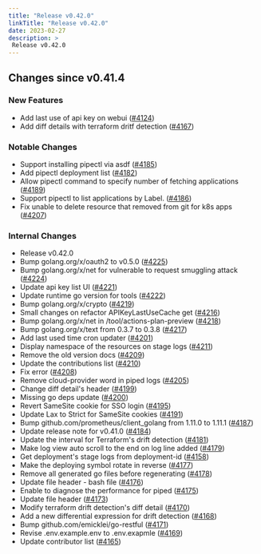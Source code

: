 ```yaml
---
title: "Release v0.42.0"
linkTitle: "Release v0.42.0"
date: 2023-02-27
description: >
 Release v0.42.0
---
```


## Changes since v0.41.4

### New Features

* Add last use of api key on webui ([#4124](https://github.com/pipe-cd/pipecd/pull/4124))
* Add diff details with terraform dritf detection ([#4167](https://github.com/pipe-cd/pipecd/pull/4167))

### Notable Changes

* Support installing pipectl via asdf ([#4185](https://github.com/pipe-cd/pipecd/pull/4185))
* Add pipectl deployment list ([#4182](https://github.com/pipe-cd/pipecd/pull/4182))
* Allow pipectl command to specify number of fetching applications ([#4189](https://github.com/pipe-cd/pipecd/pull/4189))
* Support pipectl to list applications by Label. ([#4186](https://github.com/pipe-cd/pipecd/pull/4186))
* Fix unable to delete resource that removed from git for k8s apps ([#4207](https://github.com/pipe-cd/pipecd/pull/4207))

### Internal Changes

* Release v0.42.0
* Bump golang.org/x/oauth2 to v0.5.0 ([#4225](https://github.com/pipe-cd/pipecd/pull/4225))
* Bump golang.org/x/net for vulnerable to request smuggling attack ([#4224](https://github.com/pipe-cd/pipecd/pull/4224))
* Update api key list UI ([#4221](https://github.com/pipe-cd/pipecd/pull/4221))
* Update runtime go version for tools ([#4222](https://github.com/pipe-cd/pipecd/pull/4222))
* Bump golang.org/x/crypto ([#4219](https://github.com/pipe-cd/pipecd/pull/4219))
* Small changes on refactor APIKeyLastUseCache get ([#4216](https://github.com/pipe-cd/pipecd/pull/4216))
* Bump golang.org/x/net in /tool/actions-plan-preview ([#4218](https://github.com/pipe-cd/pipecd/pull/4218))
* Bump golang.org/x/text from 0.3.7 to 0.3.8 ([#4217](https://github.com/pipe-cd/pipecd/pull/4217))
* Add last used time cron updater ([#4201](https://github.com/pipe-cd/pipecd/pull/4201))
* Display namespace of the resources on stage logs ([#4211](https://github.com/pipe-cd/pipecd/pull/4211))
* Remove the old version docs ([#4209](https://github.com/pipe-cd/pipecd/pull/4209))
* Update the contributions list ([#4210](https://github.com/pipe-cd/pipecd/pull/4210))
* Fix error ([#4208](https://github.com/pipe-cd/pipecd/pull/4208))
* Remove cloud-provider word in piped logs ([#4205](https://github.com/pipe-cd/pipecd/pull/4205))
* Change diff detail's header ([#4199](https://github.com/pipe-cd/pipecd/pull/4199))
* Missing go deps update ([#4200](https://github.com/pipe-cd/pipecd/pull/4200))
* Revert SameSite cookie for SSO login ([#4195](https://github.com/pipe-cd/pipecd/pull/4195))
* Update Lax to Strict for SameSite cookies ([#4191](https://github.com/pipe-cd/pipecd/pull/4191))
* Bump github.com/prometheus/client_golang from 1.11.0 to 1.11.1 ([#4187](https://github.com/pipe-cd/pipecd/pull/4187))
* Update release note for v0.41.0 ([#4184](https://github.com/pipe-cd/pipecd/pull/4184))
* Update the interval for Terraform's drift detection ([#4181](https://github.com/pipe-cd/pipecd/pull/4181))
* Make log view auto scroll to the end on log line added ([#4179](https://github.com/pipe-cd/pipecd/pull/4179))
* Get deployment's stage logs from deployment-id ([#4158](https://github.com/pipe-cd/pipecd/pull/4158))
* Make the deploying symbol rotate in reverse ([#4177](https://github.com/pipe-cd/pipecd/pull/4177))
* Remove all generated go files before regenerating ([#4178](https://github.com/pipe-cd/pipecd/pull/4178))
* Update file header - bash file ([#4176](https://github.com/pipe-cd/pipecd/pull/4176))
* Enable to diagnose the performance for piped ([#4175](https://github.com/pipe-cd/pipecd/pull/4175))
* Update file header ([#4173](https://github.com/pipe-cd/pipecd/pull/4173))
* Modify terraform drift detection's diff detail ([#4170](https://github.com/pipe-cd/pipecd/pull/4170))
* Add a new differential expression for drift detection ([#4168](https://github.com/pipe-cd/pipecd/pull/4168))
* Bump github.com/emicklei/go-restful ([#4171](https://github.com/pipe-cd/pipecd/pull/4171))
* Revise .env.example.env to .env.exapmle ([#4169](https://github.com/pipe-cd/pipecd/pull/4169))
* Update contributor list ([#4165](https://github.com/pipe-cd/pipecd/pull/4165))
